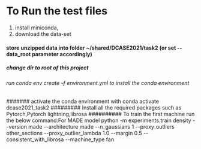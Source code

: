 # To Run the test files
1. install miniconda,
2. download the data-set
#### store unzipped data into folder ~/shared/DCASE2021/task2 (or set --data_root parameter accordingly)
##### change dir to root of this project
###### run conda env create -f environment.yml to install the conda environment
####### activate the conda environment with conda activate dcase2021_task2
######### Install all the required packages such as Pytorch,Pytorch lightning,librosa
########## To train the first machine run the below command:For MADE model
python -m experiments.train density --version made --architecture made --n_gaussians 1 --proxy_outliers other_sections --proxy_outlier_lambda 1.0 --margin 0.5 --consistent_with_librosa --machine_type fan
